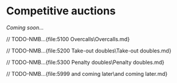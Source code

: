 # <a name="Competitive_auctions"> Competitive auctions

_Coming soon..._

// TODO-NMB...{file:5100 Overcalls\Overcalls.md}

// TODO-NMB...{file:5200 Take-out doubles\Take-out doubles.md}

// TODO-NMB...{file:5300 Penalty doubles\Penalty doubles.md}

// TODO-NMB...{file:5999 and coming later\and coming later.md}
